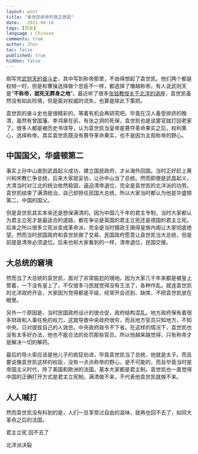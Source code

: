 ```yaml
---
layout: post
title: "袁世凯称帝的真正原因"
date:   2021-08-16
tags: [历史]
language : Chinese
comments: true
author: Zhen
toc: false
published: true
hidden: false
---
```

刚写完[武则天的奋斗史](/唯一女皇武则天的奋斗史)，其中写到称帝那里，不由得想起了袁世凯。他们两个都是权倾一时，但是和曹操选择做个忠臣不一样，都选择了僭越称帝。有人说武则天是“**不称帝，就死无葬身之地**”。最近听了很多[张铭教授关于北洋的讲座](https://youtu.be/u28-yNfNPHQ)，袁世凯虽然没有如此险境，但是面对权威的流失，也算是除此下策把。

袁世凯的奋斗史也是很精彩的，等着有机会再研究吧。毕竟在汉人备受排挤的晚清，虽然有曾国藩、李鸿章在前，有张之洞的死保，袁世凯也是说罢官就打回老家了。很多人都是被历史书误导，认为袁世凯当皇帝是篡夺革命果实之后，权利熏心，选择称帝。其实袁世凯既没有篡夺革命果实，也不是因为主观称帝的野心。

## 中国国父，华盛顿第二
事实上孙中山直到武昌起义成功，建立国民政府，才从海外回国。当时正好赶上黄兴和宋教仁争总统，后来大家就妥协，让孙中山当了总统。然而即便是武昌起义，大清当时对江北的统治依然稳固，逼迫清帝退位，完全是袁世凯的北洋派的功劳。袁世凯结束了满清统治，自己却担任民国大总统，所以大家当时都认为他是华盛顿第二，中国的国父。

但是袁世凯其实本来还是想保满清的。因为中国几千年的君主专制，当时大家都认为君主立宪才是最适合的道路，都在争论是英国的君主立宪还是德国的君主立宪。后来之所以很多立宪派变成革命派，完全是当时摄政王搞得皇族内阁让大家彻底绝望。然而当时民国政府和袁世凯做了交易，民国政府愿意让袁世凯当大总统，但是前提是清帝必须退位。后来也和大家看到的一样，清帝退位，民国交接。

## 大总统的窘境
然而当了大总统的袁世凯，面对了非常尴尬的境地。因为大家几千年来都是被皇上管着，一下没有皇上了，不仅很多刁民就觉得没有王法了，各种作乱。就连袁世凯的北洋政府开会，大家因为觉得都是平级，经常开会迟到、缺席，不把袁世凯放在眼里。

另外一个原因是，当时民国政府设计的很仓促，政府结构混乱。地方政府保有着很多财政和人事任免的权力，这就导致中央政府很穷，而且地方官员只知地方，不知中央。只对提拔自己的人效忠。中央政府政令不下省。在这样的情况下，袁世凯也没有太多好办法，他也不能合法的处罚那些官员。所以他越来越觉得，只有称帝才是解决一切的解药。

最后的导火索应该是他儿子的疯狂劝进，毕竟袁世凯当了总统，他就是太子。而且要说像袁世凯这样的权臣，没有一点点称帝的野心，是不可能的，而且毕竟当时是帝国主义时代，除了美国和欧洲的法国，基本大家都是君主制。袁世凯也一直觉得中国的正确打开方式是君主立宪制。满清做不来，不代表他袁世凯就做不来。

## 人人喊打
然而袁世凯没有料到的是，人们一旦享受过自由的滋味，就再也回不去了，如同大革命之后的法国。

君主立宪 回不去了

北洋派决裂
<!--stackedit_data:
eyJoaXN0b3J5IjpbLTgxNDMxNjE4NywtMTAxNzQwOTg5LDY3Nz
g5MzIxMSw5NjUzMTMxNjMsMTI2NDYzMDU1MF19
-->